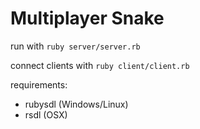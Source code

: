# Multiplayer Snake

run with ```ruby server/server.rb```

connect clients with ```ruby client/client.rb```

requirements:
- rubysdl (Windows/Linux)
- rsdl (OSX)